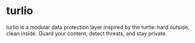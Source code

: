 # turlio
turlio is a modular data protection layer inspired by the turtle: hard outside, clean inside. Guard your content, detect threats, and stay private.
